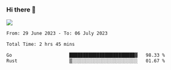 ### Hi there 👋️

![](https://komarev.com/ghpvc/?username=Loner1024)

<!--START_SECTION:waka-->

```txt
From: 29 June 2023 - To: 06 July 2023

Total Time: 2 hrs 45 mins

Go                     ████████████████████████▓   98.33 %
Rust                   ▒░░░░░░░░░░░░░░░░░░░░░░░░   01.67 %
```

<!--END_SECTION:waka-->



